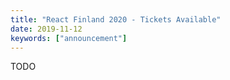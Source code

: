 ```yaml
---
title: "React Finland 2020 - Tickets Available"
date: 2019-11-12
keywords: ["announcement"]
---
```


TODO
